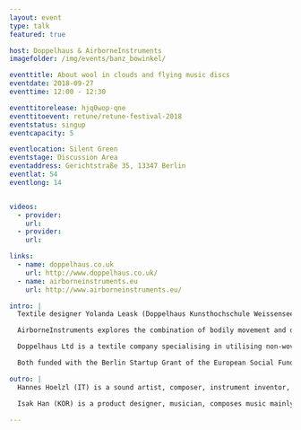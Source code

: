```yaml
---
layout: event
type: talk
featured: true

host: Doppelhaus & AirborneInstruments
imagefolder: /img/events/banz_bowinkel/

eventtitle: About wool in clouds and flying music discs
eventdate: 2018-09-27
eventtime: 12:00 - 12:30

eventtitorelease: hjq0wop-qne
eventtitoevent: retune/retune-festival-2018
eventstatus: singup
eventcapacity: 5

eventlocation: Silent Green
eventstage: Discussion Area
eventaddress: Gerichtstraße 35, 13347 Berlin
eventlat: 54
eventlong: 14


videos:
  - provider:
    url:
  - provider:
    url:

links:
  - name: doppelhaus.co.uk
    url: http://www.doppelhaus.co.uk/
  - name: airborneinstruments.eu
    url: http://www.airborneinstruments.eu/

intro: |
  Textile designer Yolanda Leask (Doppelhaus Kunsthochschule Weissensee) and musicians Hannes Hoelzl and Isak Han (AirborneInstruments, Universität der Künste Berlin) give a short talk about their projects and companies.

  AirborneInstruments explores the combination of bodily movement and digital technologies for musical expression. The NTMI – NonTrivial Music Instrument – is a new digital musical instrument facilitating a unique form of intuitive gestural play supported by its wireless interface and special software architecture. Different from convenient musical interfaces it can be moved freely in space, while tilt, orientation and acceleration influence the sounding music.

  Doppelhaus Ltd is a textile company specialising in utilising non-woven technology for the creation of high-quality fabrics. The novel approach involves meticulous consideration and research into supply chains, sustainability and surface technology/design.

  Both funded with the Berlin Startup Grant of the European Social Fund and the Berlin Senate Departement for Economics they discus the impact of this grant. 

outro: |
  Hannes Hoelzl (IT) is a sound artist, composer, instrument inventor, live performer, evangelist of experimental sound practice, currently teaching at UdK Berlin.

  Isak Han (KOR) is a product designer, musician, composes music mainly by means of hardware circuit bending, software programming and personal instrument design.

---
```

